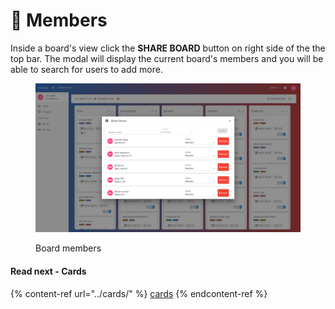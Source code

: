 # 👥 Members

Inside a board's view click the **SHARE BOARD** button on right side of the the top bar. The modal will display the current board's members and you will be able to search for users to add more.

<figure><img src="../../.gitbook/assets/board-share.png" alt=""><figcaption><p>Board members</p></figcaption></figure>

#### Read next - Cards

{% content-ref url="../cards/" %}
[cards](../cards/)
{% endcontent-ref %}
